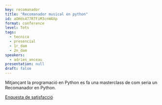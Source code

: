 ```yaml
---
key: recomanador
title: "Recomanador musical en python"
id: aOHds477R7FiM3cnWAXp
format: conference
level: Tots
tags:
  - tecnica
  - presencial
  - 1r_dam
  - 2n_dam
speakers:
  - adrien_anceau
presentation: null
draft: false
---
```


Mitjançant la programació en Python es fa una masterclass de com seria un Recomanador en Python.

[Enquesta de satisfacció](https://docs.google.com/forms/d/e/1FAIpQLSeIhDtG1koDuwS2HakV1i7Z0IKeg1-d2GSZq8HvimldvSLDvg/viewform?usp=sf_link)
